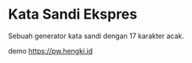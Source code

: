 # Kata Sandi Ekspres

Sebuah generator kata sandi dengan 17 karakter acak.

demo https://pw.hengki.id